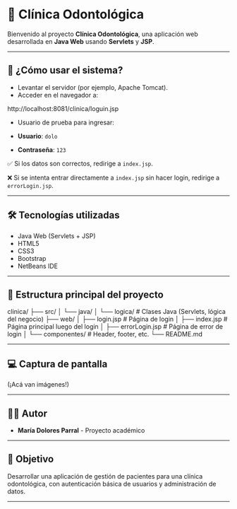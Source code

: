 # 🦷 Clínica Odontológica

Bienvenido al proyecto **Clínica Odontológica**, una aplicación web desarrollada en **Java Web** usando **Servlets** y **JSP**.

---

## 🚀 ¿Cómo usar el sistema?

- Levantar el servidor (por ejemplo, Apache Tomcat).
- Acceder en el navegador a:

http://localhost:8081/clinica/loguin.jsp


- Usuario de prueba para ingresar:

- **Usuario**: `dolo`
- **Contraseña**: `123`

✅ Si los datos son correctos, redirige a `index.jsp`.

❌ Si se intenta entrar directamente a `index.jsp` sin hacer login, redirige a `errorLogin.jsp`.

---

## 🛠️ Tecnologías utilizadas

- Java Web (Servlets + JSP)
- HTML5
- CSS3
- Bootstrap
- NetBeans IDE

---

## 📂 Estructura principal del proyecto

clinica/ ├── src/ │ └── java/ │ └── logica/ # Clases Java (Servlets, lógica del negocio) ├── web/ │ ├── login.jsp # Página de login │ ├── index.jsp # Página principal luego del login │ ├── errorLogin.jsp # Página de error de login │ └── componentes/ # Header, footer, etc. └── README.md


---

## 💻 Captura de pantalla

(¡Acá van imágenes!)

---

## 👨‍💻 Autor

- **María Dolores Parral** - Proyecto académico

---

## 🎯 Objetivo

Desarrollar una aplicación de gestión de pacientes para una clínica odontológica, con autenticación básica de usuarios y administración de datos.

---
